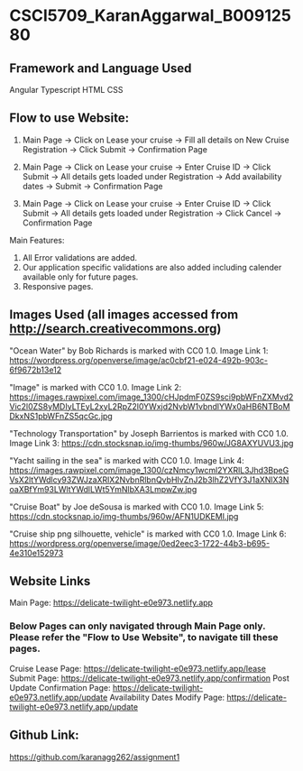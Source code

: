 # CSCI5709_KaranAggarwal_B00912580

## Framework and Language Used
Angular
Typescript
HTML
CSS

## Flow to use Website:
1) Main Page -> Click on Lease your cruise -> Fill all details on New Cruise Registration -> Click Submit -> Confirmation Page

2) Main Page -> Click on Lease your cruise -> Enter Cruise ID -> Click Submit -> All details gets loaded under Registration -> Add availability dates -> Submit -> Confirmation Page

3) Main Page -> Click on Lease your cruise -> Enter Cruise ID -> Click Submit -> All details gets loaded under Registration -> Click Cancel -> Confirmation Page

Main Features:
1) All Error validations are added.
2) Our application specific validations are also added including calender available only for future pages. 
3) Responsive pages.

## Images Used (all images accessed from http://search.creativecommons.org)
"Ocean Water" by Bob Richards is marked with CC0 1.0.
Image Link 1: https://wordpress.org/openverse/image/ac0cbf21-e024-492b-903c-6f9672b13e12 


"Image" is marked with CC0 1.0.
Image Link 2: https://images.rawpixel.com/image_1300/cHJpdmF0ZS9sci9pbWFnZXMvd2Vic2l0ZS8yMDIyLTEyL2xyL2RpZ2l0YWxjd2NvbW1vbndlYWx0aHB6NTBoMDkxNS1pbWFnZS5qcGc.jpg 


"Technology Transportation" by Joseph Barrientos is marked with CC0 1.0.
Image Link 3: https://cdn.stocksnap.io/img-thumbs/960w/JG8AXYUVU3.jpg

"Yacht sailing in the sea" is marked with CC0 1.0.
Image Link 4: https://images.rawpixel.com/image_1300/czNmcy1wcml2YXRlL3Jhd3BpeGVsX2ltYWdlcy93ZWJzaXRlX2NvbnRlbnQvbHIvZnJ2b3lhZ2VfY3J1aXNlX3NoaXBfYm93LWltYWdlLWt5YmNlbXA3LmpwZw.jpg 


"Cruise Boat" by Joe deSousa is marked with CC0 1.0.
Image Link 5:
https://cdn.stocksnap.io/img-thumbs/960w/AFN1UDKEMI.jpg 


"Cruise ship png silhouette, vehicle" is marked with CC0 1.0.
Image Link 6:
https://wordpress.org/openverse/image/0ed2eec3-1722-44b3-b695-4e310e152973


## Website Links
Main Page: https://delicate-twilight-e0e973.netlify.app
### Below Pages can only navigated through Main Page only. Please refer the "Flow to Use Website", to navigate till these pages. 
Cruise Lease Page: https://delicate-twilight-e0e973.netlify.app/lease
Submit Page: https://delicate-twilight-e0e973.netlify.app/confirmation
Post Update Confirmation Page: https://delicate-twilight-e0e973.netlify.app/update
Availability Dates Modify Page: https://delicate-twilight-e0e973.netlify.app/update



## Github Link: 
https://github.com/karanagg262/assignment1